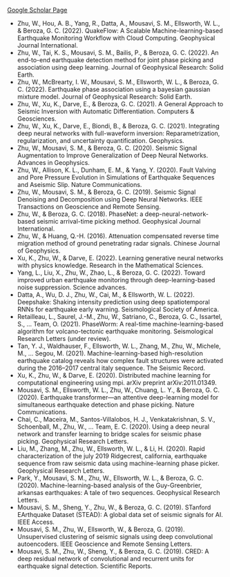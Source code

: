 [Google Scholar Page](https://scholar.google.com/citations?user=ApsNeMkAAAAJ&hl=en)

- Zhu, W., Hou, A. B., Yang, R., Datta, A., Mousavi, S. M., Ellsworth, W. L., & Beroza, G. C. (2022). QuakeFlow: A Scalable Machine-learning-based Earthquake Monitoring Workflow with Cloud Computing. Geophysical Journal International.
- Zhu, W., Tai, K. S., Mousavi, S. M., Bailis, P., & Beroza, G. C. (2022). An end-to-end earthquake detection method for joint phase picking and association using deep learning. Journal of Geophysical Research: Solid Earth.
- Zhu, W., McBrearty, I. W., Mousavi, S. M., Ellsworth, W. L., & Beroza, G. C. (2022). Earthquake phase association using a bayesian gaussian mixture model. Journal of Geophysical Research: Solid Earth.
- Zhu, W., Xu, K., Darve, E., & Beroza, G. C. (2021). A General Approach to Seismic Inversion with Automatic Differentiation. Computers & Geosciences.
- Zhu, W., Xu, K., Darve, E., Biondi, B., & Beroza, G. C. (2021). Integrating deep neural networks with full-waveform inversion: Reparametrization, regularization, and uncertainty quantification. Geophysics.
- Zhu, W., Mousavi, S. M., & Beroza, G. C. (2020). Seismic Signal Augmentation to Improve Generalization of Deep Neural Networks. Advances in Geophysics.
- Zhu, W., Allison, K. L., Dunham, E. M., & Yang, Y. (2020). Fault Valving and Pore Pressure Evolution in Simulations of Earthquake Sequences and Aseismic Slip. Nature Communications.
- Zhu, W., Mousavi, S. M., & Beroza, G. C. (2019). Seismic Signal Denoising and Decomposition using Deep Neural Networks. IEEE Transactions on Geoscience and Remote Sensing.
- Zhu, W., & Beroza, G. C. (2018). PhaseNet: a deep-neural-network-based seismic arrival-time picking method. Geophysical Journal International.
- Zhu, W., & Huang, Q.-H. (2016). Attenuation compensated reverse time migration method of ground penetrating radar signals. Chinese Journal of Geophysics.
- Xu, K., Zhu, W., & Darve, E. (2022). Learning generative neural networks with physics knowledge. Research in the Mathematical Sciences.
- Yang, L., Liu, X., Zhu, W., Zhao, L., & Beroza, G. C. (2022). Toward improved urban earthquake monitoring through deep-learning-based noise suppression. Science advances.
- Datta, A., Wu, D. J., Zhu, W., Cai, M., & Ellsworth, W. L. (2022). Deepshake: Shaking intensity prediction using deep spatiotemporal RNNs for earthquake early warning. Seismological Society of America.
- Retailleau, L., Saurel, J.-M., Zhu, W., Satriano, C., Beroza, G. C., Issartel, S., ... Team, O. (2021). PhaseWorm: A real-time machine-learning-based algorithm for volcano-tectonic earthquake monitoring. Seismological Research Letters (under review).
- Tan, Y. J., Waldhauser, F., Ellsworth, W. L., Zhang, M., Zhu, W., Michele, M., ... Segou, M. (2021). Machine-learning-based high-resolution earthquake catalog reveals how complex fault structures were activated during the 2016–2017 central italy sequence. The Seismic Record.
- Xu, K., Zhu, W., & Darve, E. (2020). Distributed machine learning for computational engineering using mpi. arXiv preprint arXiv:2011.01349.
- Mousavi, S. M., Ellsworth, W. L., Zhu, W., Chuang, L. Y., & Beroza, G. C. (2020). Earthquake transformer—an attentive deep-learning model for simultaneous earthquake detection and phase picking. Nature Communications.
- Chai, C., Maceira, M., Santos-Villalobos, H. J., Venkatakrishnan, S. V., Schoenball, M., Zhu, W., ... Team, E. C. (2020). Using a deep neural network and transfer learning to bridge scales for seismic phase picking. Geophysical Research Letters.
- Liu, M., Zhang, M., Zhu, W., Ellsworth, W. L., & Li, H. (2020). Rapid characterization of the july 2019 Ridgecrest, california, earthquake sequence from raw seismic data using machine-learning phase picker. Geophysical Research Letters.
- Park, Y., Mousavi, S. M., Zhu, W., Ellsworth, W. L., & Beroza, G. C. (2020). Machine-learning-based analysis of the Guy-Greenbrier, arkansas earthquakes: A tale of two sequences. Geophysical Research Letters.
- Mousavi, S. M., Sheng, Y., Zhu, W., & Beroza, G. C. (2019). STanford EArthquake Dataset (STEAD): A global data set of seismic signals for AI. IEEE Access.
- Mousavi, S. M., Zhu, W., Ellsworth, W., & Beroza, G. (2019). Unsupervised clustering of seismic signals using deep convolutional autoencoders. IEEE Geoscience and Remote Sensing Letters.
- Mousavi, S. M., Zhu, W., Sheng, Y., & Beroza, G. C. (2019). CRED: A deep residual network of convolutional and recurrent units for earthquake signal detection. Scientific Reports.
